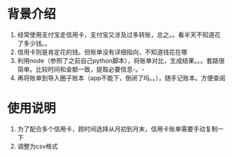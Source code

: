 # 背景介绍
1. 经常使用支付宝走信用卡，支付宝又涉及过多转账，总之。。看半天不知道花了多少钱。。
1. 信用卡则是肯定花的钱。但账单没有详细指向，不知道钱花在哪
1. 利用node（参照了之前自己python脚本），将账单对比，生成结果。。。套路很简单。比较时间和金额一致，提取必要信息-。-
2. 再将账单到导入圈子账本（app不能下，倒闭了吗。。），随手记账本。方便查阅

# 使用说明
1. 为了配合多个信用卡，顾时间选择从月初到月末，信用卡账单需要手动复制一下
1. 调整为csv格式